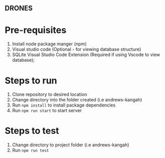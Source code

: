 ## DRONES

# Pre-requisites
1. Install node package manger (npm)
2. Visual studio code (Optional - for viewing database structure)
3. SQLite Visual Studio Code Extension (Required if using Vscode to view database);

# Steps to run
1. Clone repository to desired location
2. Change directory into the folder created (i.e andrews-kangah)
3. Run `npm install` to install package dependencies
4. Run `npm run start` to start server

# Steps to test
1. Change directory to project folder (i.e andrews-kangah)
2. Run `npm run test`


